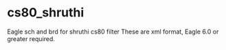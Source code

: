 # cs80_shruthi
Eagle sch and brd for shruthi cs80 filter
These are xml format, Eagle 6.0 or greater
required.
